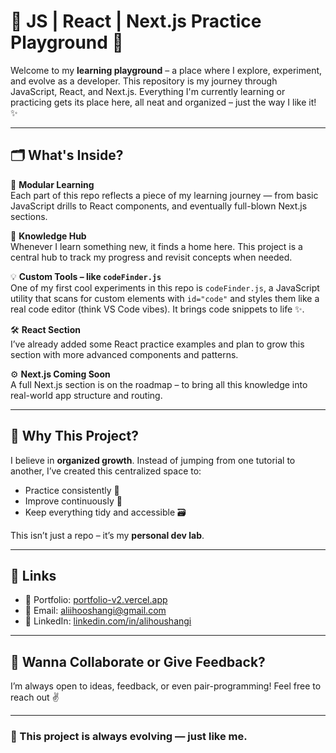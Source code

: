 # 🧠 JS | React | Next.js Practice Playground 🚀

Welcome to my **learning playground** – a place where I explore, experiment, and evolve as a developer. This repository is my journey through JavaScript, React, and Next.js. Everything I'm currently learning or practicing gets its place here, all neat and organized – just the way I like it! ✨

---

## 🗂️ What's Inside?

🧩 **Modular Learning**  
Each part of this repo reflects a piece of my learning journey — from basic JavaScript drills to React components, and eventually full-blown Next.js sections.

🧠 **Knowledge Hub**  
Whenever I learn something new, it finds a home here. This project is a central hub to track my progress and revisit concepts when needed.

💡 **Custom Tools – like `codeFinder.js`**  
One of my first cool experiments in this repo is `codeFinder.js`, a JavaScript utility that scans for custom elements with `id="code"` and styles them like a real code editor (think VS Code vibes). It brings code snippets to life ✨.

🛠️ **React Section**  
I’ve already added some React practice examples and plan to grow this section with more advanced components and patterns.

⚙️ **Next.js Coming Soon**  
A full Next.js section is on the roadmap – to bring all this knowledge into real-world app structure and routing.

---

## 📌 Why This Project?

I believe in **organized growth**. Instead of jumping from one tutorial to another, I’ve created this centralized space to:

- Practice consistently 🎯
- Improve continuously 🔁
- Keep everything tidy and accessible 🗃️

This isn’t just a repo – it’s my **personal dev lab**.

---

## 📎 Links

- 💼 Portfolio: [portfolio-v2.vercel.app](https://portfolio-v2-orcin-phi.vercel.app/)
- 📧 Email: [aliihooshangi@gmail.com](mailto:aliihooshangi@gmail.com)
- 🔗 LinkedIn: [linkedin.com/in/alihoushangi](https://www.linkedin.com/in/alihoushangi/)

---

## 🧪 Wanna Collaborate or Give Feedback?

I’m always open to ideas, feedback, or even pair-programming! Feel free to reach out ✌️

---

### 🚧 This project is always evolving — just like me.
